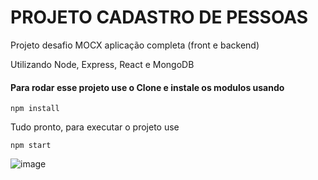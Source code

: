 # PROJETO CADASTRO DE PESSOAS

Projeto desafio MOCX aplicação completa (front e backend)<BR>
  
Utilizando Node, Express, React e MongoDB
  
#### Para rodar esse projeto use o Clone e instale os modulos usando
```
npm install
```

Tudo pronto, para executar o projeto use
```
npm start
```
  
![image](https://github.com/MaxNascimento/projeto-cadastro-pessoa/assets/129465841/849c0150-c5a5-46d2-9448-0b5da22b8c7a)
